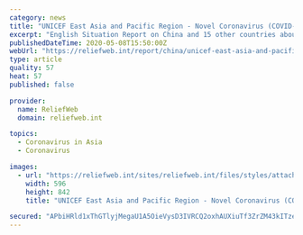 ```yaml
---
category: news
title: "UNICEF East Asia and Pacific Region - Novel Coronavirus (COVID-19) Situation Report No. 6 (Reporting Period: 25 April – 8 May)"
excerpt: "English Situation Report on China and 15 other countries about Contributions, Coordination, Children, Persons with Disabilities, Epidemic and more; published on 08 May 2020 by UNICEF"
publishedDateTime: 2020-05-08T15:50:00Z
webUrl: "https://reliefweb.int/report/china/unicef-east-asia-and-pacific-region-novel-coronavirus-covid-19-situation-report-no-6"
type: article
quality: 57
heat: 57
published: false

provider:
  name: ReliefWeb
  domain: reliefweb.int

topics:
  - Coronavirus in Asia
  - Coronavirus

images:
  - url: "https://reliefweb.int/sites/reliefweb.int/files/styles/attachment-large/public/resources-pdf-previews/1516188-UNICEF%20EAPRO%20SitRep%20No.%206%20Novel%20Coronavirus%20-%2025%20Apr%20-8%20May%202020.png?itok=WleDMZrE"
    width: 596
    height: 842
    title: "UNICEF East Asia and Pacific Region - Novel Coronavirus (COVID-19) Situation Report No. 6 (Reporting Period: 25 April – 8 May)"

secured: "APbiHRld1xThGTlyjMegaU1A5OieVysD3IVRCQ2oxhAUXiuTf3ZrZM43kITzeHCQV8i4Zpe0u0SvAAhe4SGV8tu5xfPgIt982ecmPFTpzbSUSXzgip1WNYjHCLpbcXDqXrTgBs7JzToTdx9uHAbmoUrPx/TDExGWqdk731OHRc+7OtO1bYzJG8xXooujzOPaQWzyblUAx9mr1l85R5+6A58Y15GmCarG8BXcz1M5/FwIPFSlRpiOCwCn13+ZyZXlzViz6ZJ2tUpZ71yxpf8CfPJtI5IO0SH92SMPtVJ5gsoBCkQoW5OoISsVPEBRhU19YVEkZzdbxawIKCsJ2HQPo2FCkTUjONTPCNuY81OOPG878Y58a90BK2drQlMyod83fTc6EWsyzTYIbeuLZftntSWstLR1QK/MrjIjE883vAP9YM1P8n1a8lRTENENZKVuCEAvM0TORqIDVOoWxbl/0DHEvsuEgcI9/R+tjz4PvnA=;kl1yNVIUiRp255g5W33/Tg=="
---
```


